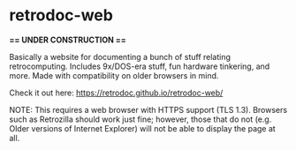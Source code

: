 # retrodoc-web
**== UNDER CONSTRUCTION ==**

Basically a website for documenting a bunch of stuff relating retrocomputing. Includes 9x/DOS-era stuff, fun hardware tinkering, and more. Made with compatibility on older browsers in mind.

Check it out here: https://retrodoc.github.io/retrodoc-web/

NOTE: This requires a web browser with HTTPS support (TLS 1.3). Browsers such as Retrozilla should work just fine; however, those that do not (e.g. Older versions of Internet Explorer) will not be able to display the page at all.
